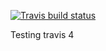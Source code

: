 <!-- badges: start -->
  [![Travis build status](https://travis-ci.com/szutsattila/mastering-r-hw1.svg?branch=master)](https://travis-ci.com/szutsattila/mastering-r-hw1)
  <!-- badges: end -->
  
Testing travis 4